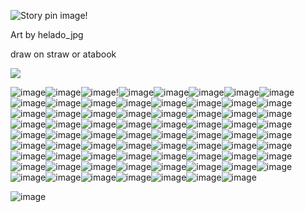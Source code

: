 <img src="https://i.pinimg.com/736x/97/b5/1d/97b51d5993c6dd499e1d196d8147b97b.jpg" alt="Story pin image"/>!


Art by helado_jpg 



draw on straw or atabook

![](https://komarev.com/ghpvc/?username=Sweet-Decay)


![image](https://github.com/user-attachments/assets/df7bf066-4ad8-45a3-8c94-4ea63c1adace)![image](https://github.com/user-attachments/assets/ea0ca639-4c21-447f-9eb8-17831c69cbd3)![image](https://github.com/user-attachments/assets/31ed9a56-cc68-42f4-ad17-81ae763f570d)!![image](https://github.com/user-attachments/assets/9b245957-0f4b-42da-8f7a-90700d1e5a8b)![image](https://github.com/user-attachments/assets/544cc177-fb87-4011-98b0-0668ff87ebe7)![image](https://github.com/user-attachments/assets/13b751cc-de71-4314-99e3-17ac1ca69634)![image](https://github.com/user-attachments/assets/6e43ef85-724b-4a4a-9393-f007b7583b6d)![image](https://github.com/user-attachments/assets/13b2e4ef-2514-48cd-a12d-de2580bc94c2)![image](https://github.com/user-attachments/assets/ac27a8c0-8571-42e3-87b6-d095e7c8d4d7)![image](https://github.com/user-attachments/assets/64bb4ebb-36f7-4f59-9ff5-4a0643b5ba8f)![image](https://github.com/user-attachments/assets/db7b9389-ade5-482f-92be-321263453608)![image](https://github.com/user-attachments/assets/af07e5cb-3848-4c0a-a9a0-db7898a7dc83)![image](https://github.com/user-attachments/assets/fba06ed5-ee53-4d45-969b-479d07fabe84)![image](https://github.com/user-attachments/assets/6465de90-20e1-4183-b60b-dc918d88360e)![image](https://github.com/user-attachments/assets/35c17501-a76e-4b64-9538-90089f20187d)![image](https://github.com/user-attachments/assets/c39b57fc-bd51-4618-a824-e9f2ee3d6dea)![image](https://github.com/user-attachments/assets/e5706920-3024-4a7f-84a5-5cfb1c21484b)![image](https://github.com/user-attachments/assets/48a85603-179e-4d9c-b64d-9d68e0ab49c6)![image](https://github.com/user-attachments/assets/a5ab8261-b145-41b5-bf45-2e84a9fd0475)![image](https://github.com/user-attachments/assets/c0a77d1d-a12e-4414-b0ad-f6ce6b551b03)![image](https://github.com/user-attachments/assets/0b0a4e7a-ee61-4d4f-b34e-08f33ad508fc)![image](https://github.com/user-attachments/assets/8b1ca0e0-8f8d-4d59-b301-da03eff7697d)![image](https://github.com/user-attachments/assets/37954a5d-74da-4c7e-8091-30ee57109f33)![image](https://github.com/user-attachments/assets/edf745f8-e2d8-49e3-abbb-12c76b4ba580)![image](https://github.com/user-attachments/assets/b5631481-93d2-4676-bc92-3c6150bd8345)![image](https://github.com/user-attachments/assets/4dde0948-1a46-4e0a-a95f-592fefe694ed)![image](https://github.com/user-attachments/assets/ed41bdd6-4c5b-4e07-b362-efdab41d4025)![image](https://github.com/user-attachments/assets/bf104846-0d0e-46c5-9d94-461b1e1fcd96)![image](https://github.com/user-attachments/assets/7c56d1c6-57bb-41fc-b4da-2e6b1af4c846)![image](https://github.com/user-attachments/assets/1a78b8e0-45e8-4f78-956d-8cccf17e5310)![image](https://github.com/user-attachments/assets/c7c09738-f033-4080-9c56-394bda17d950)![image](https://github.com/user-attachments/assets/bdeeecd2-c0f5-4fb6-949b-a7eff94bf0b2)![image](https://github.com/user-attachments/assets/e0f45e6a-51bd-46c9-b57b-11199d410a8d)![image](https://github.com/user-attachments/assets/8ca22eb3-c979-4c65-a038-25a36c9ca498)![image](https://github.com/user-attachments/assets/4981b557-3a0d-45cc-a56e-77c38c965ff7)![image](https://github.com/user-attachments/assets/23c54b56-64a1-4c52-8a4e-66a29e24d0da)![image](https://github.com/user-attachments/assets/77a519e1-7dc7-4e30-ab46-173b72483bee)![image](https://github.com/user-attachments/assets/244c1f34-a3fb-4a1e-9348-0e38e8755aed)![image](https://github.com/user-attachments/assets/5c82b577-54fa-43e1-8d09-9917ffa0847a)![image](https://github.com/user-attachments/assets/26a6548a-b559-424a-badc-d7226726ac1a)![image](https://github.com/user-attachments/assets/bc1a40c5-843d-490d-ace1-7c1042f7ce1e)![image](https://github.com/user-attachments/assets/4bf396c9-5634-43d6-80df-055a08c792c5)![image](https://github.com/user-attachments/assets/3129dff5-7454-413b-be76-1d627d29408b)![image](https://github.com/user-attachments/assets/5ae40ecc-7d79-4abe-a348-cfb4e47938bf)![image](https://github.com/user-attachments/assets/6f3971b2-7fd5-43c2-baea-ab0be25c2860)![image](https://github.com/user-attachments/assets/d3d4927b-7626-4734-865a-d1a16b9580d1)![image](https://github.com/user-attachments/assets/ee29748f-4fa9-4946-9269-6c13f100d138)![image](https://github.com/user-attachments/assets/445feecb-8929-4fda-8233-e3cc4ced744c)![image](https://github.com/user-attachments/assets/2596350f-3942-4cbf-bbe4-b48181e0c3dc)![image](https://github.com/user-attachments/assets/fa0ced7b-b5b6-4ea1-8dc1-775cc3087d3b)![image](https://github.com/user-attachments/assets/bddaf756-7b81-4fc1-9ca0-5aa8723c76a2)![image](https://github.com/user-attachments/assets/14365981-46dc-478e-9d08-584b276ce0b2)![image](https://github.com/user-attachments/assets/6d1b36ae-696e-4526-a1f3-502eeb3235b6)![image](https://github.com/user-attachments/assets/293301f0-d550-4fb3-88bc-2a0ad92d4b78)![image](https://github.com/user-attachments/assets/b5520724-18d0-4ea2-9b56-a9ce67dcd9e4)![image](https://github.com/user-attachments/assets/83441d28-16f3-47fa-8234-fbec8d7ba167)![image](https://github.com/user-attachments/assets/68b805b6-b5a3-4c9e-a804-1526469d2466)![image](https://github.com/user-attachments/assets/4cc6a4e9-d29a-4353-ad79-4d09f580b5b5)![image](https://github.com/user-attachments/assets/7a18ada5-2f5f-4bdc-a9b1-81d3334a612d)![image](https://github.com/user-attachments/assets/56c59527-89d5-432a-8f4a-2b37e8a04033)![image](https://github.com/user-attachments/assets/975c2f9b-b4c1-49bf-bc2e-f9be61773f9d)![image](https://github.com/user-attachments/assets/d3da64a1-6ecb-49d8-93b2-3e51db58e300)![image](https://github.com/user-attachments/assets/53cab18f-5dc3-4b8a-97bd-ba3c8ba36307)![image](https://github.com/user-attachments/assets/4a470365-1fe7-41b7-98c3-47acf54fd7ec)![image](https://github.com/user-attachments/assets/3f20dd9f-c122-412c-87d9-451a80a5e2c0)![image](https://github.com/user-attachments/assets/1121e57f-4b7b-4929-989a-e56e818c31e0)![image](https://github.com/user-attachments/assets/4ca3ca3a-8cdc-4eb7-8b33-4940cd781518)![image](https://github.com/user-attachments/assets/dc6d6279-271a-4fb2-9309-8179d0c4e12a)![image](https://github.com/user-attachments/assets/57044ab1-9d83-4ff6-98e8-55d363969858)![image](https://github.com/user-attachments/assets/d9e5356e-83cf-414d-9c83-96b51984487f)![image](https://github.com/user-attachments/assets/17ee78a0-0e06-467b-9781-e2cafb91ab45)




![image](https://github.com/user-attachments/assets/f8ae066e-a8e7-4579-9a35-7732870d180d)
















































































































